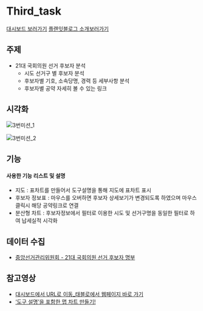 # Third_task
[대시보드 보러가기](https://public.tableau.com/profile/.2852#!/vizhome/21_15866827157820/21)
[플랜잇블로그 소개보러가기](https://blog.naver.com/withplanit/221908049508)

## 주제
  - 21대 국회의원 선거 후보자 분석
    - 시도 선거구 별 후보자 분석
    - 후보자별 기호, 소속당명, 경력 등 세부사항 분석
    - 후보자별 공약 자세히 볼 수 있는 링크
    
## 시각화
![3번미션_1](https://user-images.githubusercontent.com/40276516/79065380-dc64b380-7cea-11ea-96d3-b273c323a37a.png)

![3번미션_2](https://user-images.githubusercontent.com/40276516/79065431-36657900-7ceb-11ea-891c-0993c20fc03a.png)

## 기능

#### 사용한 기능 리스트 및 설명
  - 지도 : 표차트를 만들어서 도구설명을 통해 지도에 표차트 표시
  - 후보자 정보표 : 마우스를 오버하면 후보자 상세보기가 변경되도록 하였으며 마우스 클릭시 해당 공약링크로 연결
  - 분산형 차트 : 후보자정보에서 필터로 이용한 시도 및 선거구명을 동일한 필터로 하여 납세실적 시각화

## 데이터 수집
- [중앙선거관리위원회 - 21대 국회의원 선거 후보자 명부](http://info.nec.go.kr/main/showDocument.xhtml?electionId=0020200415&topMenuId=CP&secondMenuId=CPRI03)

## 참고영상
  - [대시보드에서 URL로 이동_태블로에서 웹페이지 바로 가기](https://www.youtube.com/watch?v=R0tb_4b5mc4)
  - [‘도구 설명’을 포함한 맵 차트 만들기!](https://www.youtube.com/watch?v=_V7CKT-i-tw)
